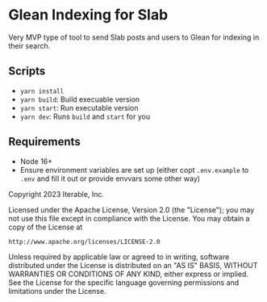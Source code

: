 # Glean Indexing for Slab

Very MVP type of tool to send Slab posts and users to Glean for indexing in their search.

## Scripts

- `yarn install`
- `yarn build`: Build execuable version
- `yarn start`: Run executable version
- `yarn dev`: Runs `build` and `start` for you

## Requirements

- Node 16+
- Ensure environment variables are set up (either copt `.env.example` to `.env` and fill it out or provide envvars some other way)

Copyright 2023 Iterable, Inc.

Licensed under the Apache License, Version 2.0 (the "License");
you may not use this file except in compliance with the License.
You may obtain a copy of the License at

    http://www.apache.org/licenses/LICENSE-2.0

Unless required by applicable law or agreed to in writing, software
distributed under the License is distributed on an "AS IS" BASIS,
WITHOUT WARRANTIES OR CONDITIONS OF ANY KIND, either express or implied.
See the License for the specific language governing permissions and
limitations under the License.
